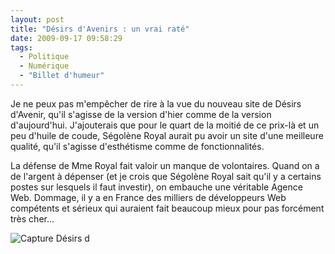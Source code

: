 ```yaml
---
layout: post
title: "Désirs d'Avenirs : un vrai raté"
date: 2009-09-17 09:58:29
tags:
  - Politique
  - Numérique
  - "Billet d'humeur"
---
```


Je ne peux pas m'empêcher de rire à la vue du nouveau site de Désirs d'Avenir, qu'il s'agisse de la version d'hier comme de la version d'aujourd'hui. J'ajouterais que pour le quart de la moitié de ce prix-là et un peu d'huile de coude, Ségolène Royal aurait pu avoir un site d'une meilleure qualité, qu'il s'agisse d'esthétisme comme de fonctionnalités.

La défense de Mme Royal fait valoir un manque de volontaires. Quand on a de l'argent à dépenser (et je crois que Ségolène Royal sait qu'il y a certains postes sur lesquels il faut investir), on embauche une véritable Agence Web. Dommage, il y a en France des milliers de développeurs Web compétents et sérieux qui auraient fait beaucoup mieux pour pas forcément très cher…

![Capture Désirs d](/images/)